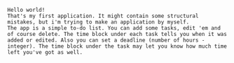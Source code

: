     Hello world!
    That's my first application. It might contain some structural mistakes, but i'm trying to make an application by myself.
    The app is a simple to-do list. You can add some tasks, edit 'em and of course delete. The time block under each task tells you when it was added or edited. Also you can set a deadline (number of hours - integer). The time block under the task may let you know how much time left you've got as well.
